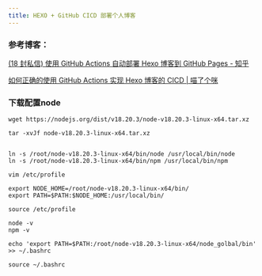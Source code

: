 ```yaml
---
title: HEXO + GitHub CICD 部署个人博客
---
```




### 参考博客：

[(18 封私信) 使用 GitHub Actions 自动部署 Hexo 博客到 GitHub Pages - 知乎](https://zhuanlan.zhihu.com/p/161969042)

[如何正确的使用 GitHub Actions 实现 Hexo 博客的 CICD | 喵了个咪](https://hdj.me/github-actions-hexo-cicd/#%E5%AF%86%E9%92%A5%E7%94%9F%E6%88%90)

### 下载配置node

```
wget https://nodejs.org/dist/v18.20.3/node-v18.20.3-linux-x64.tar.xz

tar -xvJf node-v18.20.3-linux-x64.tar.xz


ln -s /root/node-v18.20.3-linux-x64/bin/node /usr/local/bin/node
ln -s /root/node-v18.20.3-linux-x64/bin/npm /usr/local/bin/npm

vim /etc/profile

export NODE_HOME=/root/node-v18.20.3-linux-x64/bin/
export PATH=$PATH:$NODE_HOME:/usr/local/bin/

source /etc/profile

node -v
npm -v

echo 'export PATH=$PATH:/root/node-v18.20.3-linux-x64/node_golbal/bin' >> ~/.bashrc 

source ~/.bashrc
```
